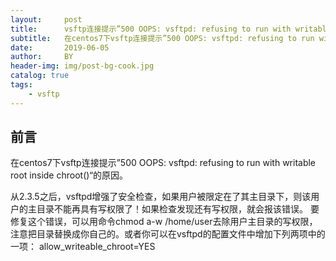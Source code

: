 ```yaml
---
layout:     post
title:      vsftp连接提示”500 OOPS: vsftpd: refusing to run with writable root inside chroot()“的原因
subtitle:   在centos7下vsftp连接提示”500 OOPS: vsftpd: refusing to run with writable root inside chroot()“的原因
date:       2019-06-05
author:     BY
header-img: img/post-bg-cook.jpg
catalog: true
tags:
    - vsftp
---
```


## 前言

在centos7下vsftp连接提示”500 OOPS: vsftpd: refusing to run with writable root inside chroot()“的原因。


从2.3.5之后，vsftpd增强了安全检查，如果用户被限定在了其主目录下，则该用户的主目录不能再具有写权限了！如果检查发现还有写权限，就会报该错误。
 要修复这个错误，可以用命令chmod a-w /home/user去除用户主目录的写权限，注意把目录替换成你自己的。或者你可以在vsftpd的配置文件中增加下列两项中的一项：
allow_writeable_chroot=YES
 

